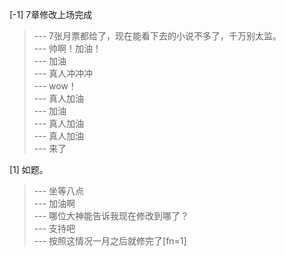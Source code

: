 
[-1] 7章修改上场完成
>--- 7张月票都给了，现在能看下去的小说不多了，千万别太监。<br>
>--- 帅啊！加油！<br>
>--- 加油<br>
>--- 真人冲冲冲<br>
>--- wow！<br>
>--- 真人加油<br>
>--- 加油<br>
>--- 真人加油<br>
>--- 真人加油<br>
>--- 来了<br>

[1] 如题。
>--- 坐等八点<br>
>--- 加油啊<br>
>--- 哪位大神能告诉我现在修改到哪了？<br>
>--- 支持吧<br>
>--- 按照这情况一月之后就修完了[fn=1]<br>
